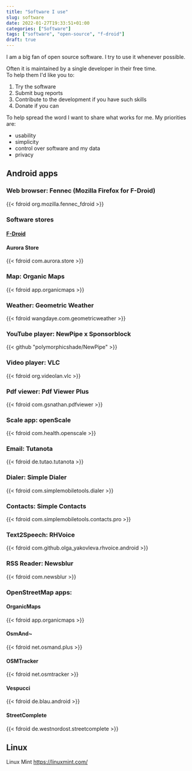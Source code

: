```yaml
---
title: "Software I use"
slug: software
date: 2022-01-27T19:33:51+01:00
categories: ["Software"]
tags: ["software", "open-source", "f-droid"]
draft: true
---
```


I am a big fan of open source software.
I try to use it whenever possible.

Often it is maintained by a single developer in their free time.   
To help them I'd like you to:
1. Try the software
2. Submit bug reports
3. Contribute to the development if you have such skills
4. Donate if you can

To help spread the word I want to share what works for me.
My priorities are:
- usability
- simplicity
- control over software and my data
- privacy

## Android apps
### Web browser: Fennec (Mozilla Firefox for F-Droid)
{{< fdroid org.mozilla.fennec_fdroid >}}
### Software stores
#### [F-Droid](https://f-droid.org)
#### Aurora Store
{{< fdroid com.aurora.store >}}
### Map: Organic Maps
{{< fdroid app.organicmaps >}}
### Weather: Geometric Weather
{{< fdroid wangdaye.com.geometricweather >}}
### YouTube player: NewPipe x Sponsorblock
{{< github "polymorphicshade/NewPipe" >}}
### Video player: VLC
{{< fdroid org.videolan.vlc >}}
### Pdf viewer: Pdf Viewer Plus
{{< fdroid com.gsnathan.pdfviewer >}}
### Scale app: openScale
{{< fdroid com.health.openscale >}}
### Email: Tutanota
{{< fdroid de.tutao.tutanota >}}
### Dialer: Simple Dialer
{{< fdroid com.simplemobiletools.dialer >}}
### Contacts: Simple Contacts
{{< fdroid com.simplemobiletools.contacts.pro >}}
### Text2Speech: RHVoice
{{< fdroid com.github.olga_yakovleva.rhvoice.android >}}
### RSS Reader: Newsblur
{{< fdroid com.newsblur >}}
### OpenStreetMap apps:
#### OrganicMaps
{{< fdroid app.organicmaps >}}
#### OsmAnd~
{{< fdroid net.osmand.plus >}}
#### OSMTracker
{{< fdroid net.osmtracker >}}
#### Vespucci
{{< fdroid de.blau.android >}}
#### StreetComplete
{{< fdroid de.westnordost.streetcomplete >}}

## Linux
Linux Mint https://linuxmint.com/





